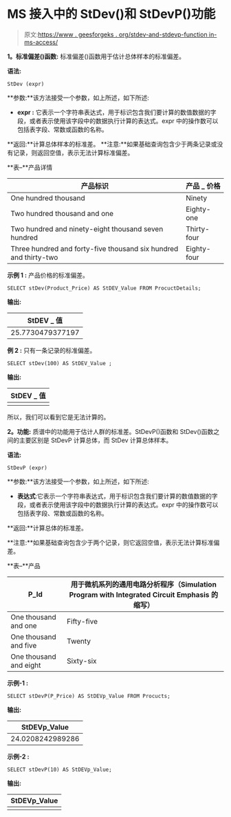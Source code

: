 # MS 接入中的 StDev()和 StDevP()功能

> 原文:[https://www . geesforgeks . org/stdev-and-stdevp-function in-ms-access/](https://www.geeksforgeeks.org/stdev-and-stdevp-function-in-ms-access/)

**1。标准偏差()函数:**
标准偏差()函数用于估计总体样本的标准偏差。

**语法:**

```
StDev (expr)
```

**参数:**该方法接受一个参数，如上所述，如下所述:

*   **expr :** 它表示一个字符串表达式，用于标识包含我们要计算的数值数据的字段，或者表示使用该字段中的数据执行计算的表达式。expr 中的操作数可以包括表字段、常数或函数的名称。

**返回:**计算总体样本的标准差。
**注意:**如果基础查询包含少于两条记录或没有记录，则返回空值，表示无法计算标准偏差。

**表–**产品详情

| 产品标识 | 产品 _ 价格 |
| --- | --- |
| One hundred thousand | Ninety |
| Two hundred thousand and one | Eighty-one |
| Two hundred and ninety-eight thousand seven hundred | Thirty-four |
| Three hundred and forty-five thousand six hundred and thirty-two | Eighty-four |

**示例 1 :**
产品价格的标准偏差。

```
SELECT stDev(Product_Price) AS StDEV_Value FROM ProcuctDetails;
```

**输出:**

| StDEV _ 值 |
| --- |
| 25.7730479377197 |

**例 2 :**
只有一条记录的标准偏差。

```
SELECT stDev(100) AS StDEV_Value ;
```

**输出:**

| StDEV _ 值 |
| --- |
|  |

所以，我们可以看到它是无法计算的。

**2。功能:**
质谱中的功能用于估计人群的标准差。StDevP()函数和 StDev()函数之间的主要区别是 StDevP 计算总体，而 StDev 计算总体样本。

**语法:**

```
StDevP (expr)
```

**参数:**该方法接受一个参数，如上所述，如下所述:

*   **表达式**:它表示一个字符串表达式，用于标识包含我们要计算的数值数据的字段，或者表示使用该字段中的数据执行计算的表达式。expr 中的操作数可以包括表字段、常数或函数的名称。

**返回:**计算总体的标准差。

**注意:**如果基础查询包含少于两个记录，则它返回空值，表示无法计算标准偏差。

**表–**产品

| P_Id | 用于微机系列的通用电路分析程序（Simulation Program with Integrated Circuit Emphasis 的缩写） |
| --- | --- |
| One thousand and one | Fifty-five |
| One thousand and five | Twenty |
| One thousand and eight | Sixty-six |

**示例-1 :**

```
SELECT stDevP(P_Price) AS StDEVp_Value FROM Procucts;
```

**输出:**

| StDEVp_Value |
| --- |
| 24.0208242989286 |

**示例-2 :**

```
SELECT stDevP(10) AS StDEVp_Value;
```

**输出:**

| StDEVp_Value |
| --- |
|  |